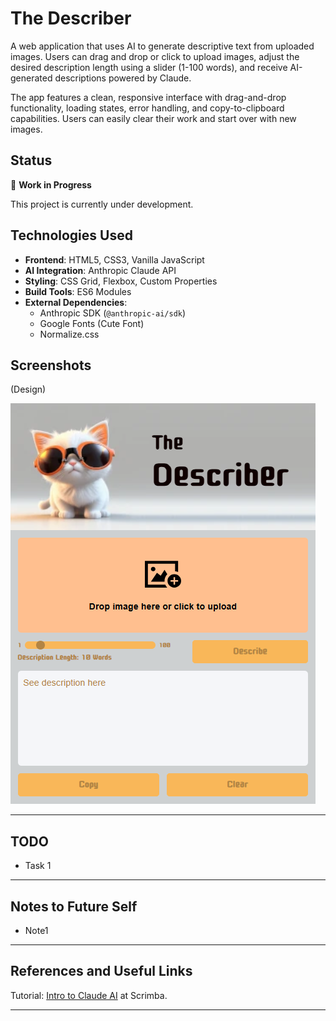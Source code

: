 # The Describer

A web application that uses AI to generate descriptive text from uploaded images. Users can drag and drop or click to upload images, adjust the desired description length using a slider (1-100 words), and receive AI-generated descriptions powered by Claude.

The app features a clean, responsive interface with drag-and-drop functionality, loading states, error handling, and copy-to-clipboard capabilities. Users can easily clear their work and start over with new images.

## Status

🚧 **Work in Progress** 

This project is currently under development. 


## Technologies Used

- **Frontend**: HTML5, CSS3, Vanilla JavaScript
- **AI Integration**: Anthropic Claude API
- **Styling**: CSS Grid, Flexbox, Custom Properties
- **Build Tools**: ES6 Modules
- **External Dependencies**: 
  - Anthropic SDK (`@anthropic-ai/sdk`)
  - Google Fonts (Cute Font)
  - Normalize.css




## Screenshots

(Design)

![App Design](./src/images/design-screenshot.png)
  
---

## TODO

- Task 1  

---

## Notes to Future Self

- Note1

---
## References and Useful Links

Tutorial:  [Intro to Claude AI](https://scrimba.com/claude-ai-c09gsmkso3) at Scrimba.


---